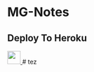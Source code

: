 # MG-Notes

## Deploy To Heroku

<a href="https://heroku.com/deploy?template=https://github.com/imacekun/MgNotes">
     <img height="30px" src="https://img.shields.io/badge/Deploy%20To%20Heroku-blueviolet?style=for-the-badge&logo=heroku">
  </a>
# tez
